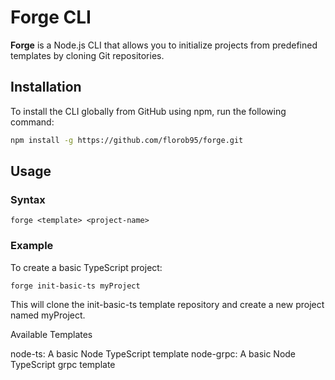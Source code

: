 # Forge CLI

**Forge** is a Node.js CLI that allows you to initialize projects from predefined templates by cloning Git repositories.

## Installation

To install the CLI globally from GitHub using npm, run the following command:

```bash
npm install -g https://github.com/florob95/forge.git
```

## Usage
### Syntax

```forge <template> <project-name>```

### Example

To create a basic TypeScript project:

```forge init-basic-ts myProject```

This will clone the init-basic-ts template repository and create a new project named myProject.

Available Templates

node-ts: A basic Node TypeScript template
node-grpc: A basic Node TypeScript grpc template 
